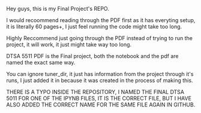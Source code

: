 Hey guys, this is my Final Project's REPO.

I would recoommend reading through the PDF first as it has everyting setup, it is literally 60 pages+, I just feel running the code might take too long.

Highly Reccommend just going through the PDF instead of trying to run the project, it will work, it just might take way too long.

DTSA 5511 PDF is the Final project, both the notebook and the pdf are named the exact same way. 

You can ignore tuner_dir, it just has information from the project through it's runs, I just added it in because it was created in the process of making this. 


THERE IS A TYPO INSIDE THE REPOSITORY, I NAMED THE FINAL DTSA 5011 FOR ONE OF THE IPYNB FILES, IT IS THE CORRECT FILE, BUT I HAVE ALSO ADDED THE CORRECT NAME FOR THE SAME FILE AGAIN IN GITHUB.
